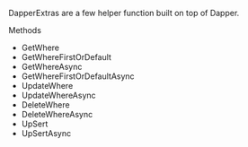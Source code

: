 DapperExtras are a few helper function built on top of Dapper.

Methods

- GetWhere
- GetWhereFirstOrDefault
- GetWhereAsync
- GetWhereFirstOrDefaultAsync
- UpdateWhere
- UpdateWhereAsync
- DeleteWhere
- DeleteWhereAsync
- UpSert
- UpSertAsync
